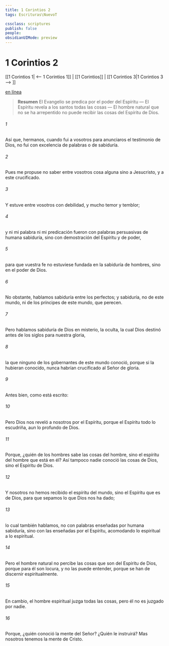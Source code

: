 ```yaml
---
title: 1 Corintios 2
tags: Escrituras\NuevoT

cssclass: scriptures
publish: false
people:
obsidianUIMode: preview
---
```


# 1 Corintios 2
[[1 Corintios 1| <-- 1 Corintios 1]] | [[1 Corintios]] | [[1 Corintios 3|1 Corintios 3 --> ]]

[en línea](https://churchofjesuschrist.org/study/scriptures/nt/1-cor/2?lang=spa)

> __Resumen__
El Evangelio se predica por el poder del Espíritu — El Espíritu revela a los santos todas las cosas — El hombre natural que no se ha arrepentido no puede recibir las cosas del Espíritu de Dios.

###### 1 
Así que, hermanos, cuando fui a vosotros para anunciaros el testimonio de Dios, no fui con excelencia de palabras o de sabiduría.

###### 2 
Pues me propuse no saber entre vosotros cosa alguna sino a Jesucristo, y a este crucificado.

###### 3 
Y estuve entre vosotros con debilidad, y mucho temor y temblor;

###### 4 
y ni mi palabra ni mi predicación fueron con palabras persuasivas de humana sabiduría, sino con demostración del Espíritu y de poder,

###### 5 
para que vuestra fe no estuviese fundada en la sabiduría de hombres, sino en el poder de Dios.

###### 6 
No obstante, hablamos sabiduría entre los perfectos; y sabiduría, no de este mundo, ni de los príncipes de este mundo, que perecen.

###### 7 
Pero hablamos sabiduría de Dios en misterio, la  oculta, la cual Dios destinó antes de los siglos para nuestra gloria,

###### 8 
la que ninguno de los gobernantes de este mundo conoció, porque si la hubieran conocido, nunca habrían crucificado al Señor de gloria.

###### 9 
Antes bien, como está escrito:

###### 10 
Pero Dios nos  reveló a nosotros por el Espíritu, porque el Espíritu todo lo escudriña, aun lo profundo de Dios.

###### 11 
Porque, ¿quién de los hombres sabe las cosas del hombre, sino el espíritu del hombre que está en él? Así tampoco nadie conoció las cosas de Dios, sino el Espíritu de Dios.

###### 12 
Y nosotros no hemos recibido el espíritu del mundo, sino el Espíritu que es de Dios, para que sepamos lo que Dios nos ha dado;

###### 13 
lo cual también hablamos, no con palabras enseñadas por humana sabiduría, sino con las enseñadas por el Espíritu, acomodando lo espiritual a lo espiritual.

###### 14 
Pero el hombre natural no percibe las cosas que son del Espíritu de Dios, porque para él son locura, y no las puede entender, porque se han de discernir espiritualmente.

###### 15 
En cambio, el hombre espiritual juzga todas las cosas, pero él no es juzgado por nadie.

###### 16 
Porque, ¿quién conoció la mente del Señor? ¿Quién le instruirá? Mas nosotros tenemos la mente de Cristo.

